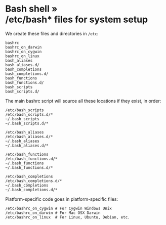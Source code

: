 # Bash shell » <br> /etc/bash* files for system setup

We create these files and directories in <code>/etc</code>:

    bashrc
    bashrc_on_darwin
    bashrc_on_cygwin
    bashrc_on_linux
    bash_aliases
    bash_aliases.d/
    bash_completions
    bash_completions.d/
    bash_functions
    bash_functions.d/
    bash_scripts
    bash_scripts.d/

The main bashrc script will source all these locations if they exist, in order:

    /etc/bash_scripts 
    /etc/bash_scripts.d/*
    ~/.bash_scripts
    ~/.bash_scripts.d/*

    /etc/bash_aliases
    /etc/bash_aliases.d/*
    ~/.bash_aliases
    ~/.bash_aliases.d/*

    /etc/bash_functions
    /etc/bash_functions.d/*
    ~/.bash_functions
    ~/.bash_functions.d/*

    /etc/bash_completions
    /etc/bash_completions.d/*
    ~/.bash_completions
    ~/.bash_completions.d/*
    
Platform-specific code goes in platform-specific files:

    
    /etc/bashrc_on_cygwin # For Cygwin Windows Unix 
    /etc/bashrc_on_darwin # For Mac OSX Darwin
    /etc/bashrc_on_linux  # For Linux, Ubuntu, Debian, etc.
    

    
        
    
